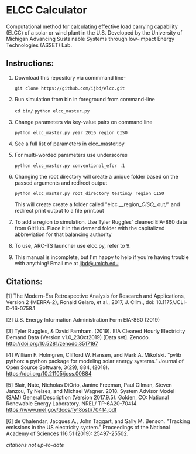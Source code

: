 ELCC Calculator
===============

Computational method for calculating effective load carrying capability (ELCC) of a solar or wind plant in the U.S. Developed by the University of Michigan Advancing Sustainable Systems through low-impact Energy Technologies (ASSET) Lab.

Instructions:
-------------

1. Download this repository via commmand line- 

    `git clone https://github.com/ijbd/elcc.git`


2. Run simulation from bin in foreground from command-line

    `cd bin/`
    `python elcc_master.py`

3. Change parameters via key-value pairs on command line

    `python elcc_master.py year 2016 region CISO`

4. See a full list of parameters in elcc_master.py

5. For multi-worded parameters use underscores

    `python elcc_master.py conventional_efor .1`

6. Changing the root directory will create a unique folder based on the passed arguments and redirect output

    `python elcc_master.py root_directory testing/ region CISO`

    This will create create a folder called "elcc.\__region\__CISO\__.out/" and redirect print output to a file print.out

7. To add a region to simulation. Use Tyler Ruggles' cleaned EIA-860 data from GitHub. Place it in the demand folder with the capitalized abbreviation for that balancing authority

8. To use, ARC-TS launcher use elcc.py, refer to 9.

9. This manual is incomplete, but I'm happy to help if you're having trouble with anything! Email me at ijbd@umich.edu

Citations:
----------

[1] The Modern-Era Retrospective Analysis for Research and Applications, Version 2 (MERRA-2), Ronald Gelaro, et al., 2017, J. Clim., doi: 10.1175/JCLI-D-16-0758.1

[2] U.S. Energy Information Administration Form EIA-860 (2019)

[3] Tyler Ruggles, & David Farnham. (2019). EIA Cleaned Hourly Electricity Demand Data (Version v1.0_23Oct2019) [Data set]. Zenodo. http://doi.org/10.5281/zenodo.3517197

[4] William F. Holmgren, Clifford W. Hansen, and Mark A. Mikofski. “pvlib python: a python package for modeling solar energy systems.” Journal of Open Source Software, 3(29), 884, (2018). https://doi.org/10.21105/joss.00884

[5] Blair, Nate, Nicholas DiOrio, Janine Freeman, Paul Gilman, Steven Janzou, Ty Neises, and Michael Wagner. 2018. System Advisor Model (SAM) General Description (Version 2017.9.5). Golden, CO: National Renewable Energy Laboratory. NREL/ TP-6A20-70414. https://www.nrel.gov/docs/fy18osti/70414.pdf

[6] de Chalendar, Jacques A., John Taggart, and Sally M. Benson. "Tracking emissions in the US electricity system." Proceedings of the National Academy of Sciences 116.51 (2019): 25497-25502.

*citations not up-to-date*